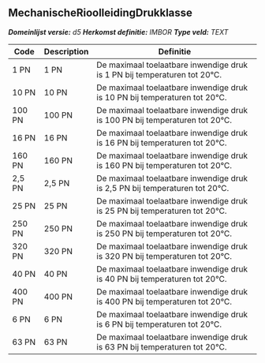﻿## MechanischeRioolleidingDrukklasse

*__Domeinlijst versie:__ d5*
*__Herkomst definitie:__ IMBOR*
*__Type veld:__ TEXT*

|__Code__ |__Description__ |__Definitie__	|
|	---	|	---	|   ---	| 
| 1 PN | 1 PN | De maximaal toelaatbare inwendige druk is 1 PN bij temperaturen tot 20°C. |
| 10 PN | 10 PN | De maximaal toelaatbare inwendige druk is 10 PN bij temperaturen tot 20°C. |
| 100 PN | 100 PN | De maximaal toelaatbare inwendige druk is 100 PN bij temperaturen tot 20°C. |
| 16 PN | 16 PN | De maximaal toelaatbare inwendige druk is 16 PN bij temperaturen tot 20°C. |
| 160 PN | 160 PN | De maximaal toelaatbare inwendige druk is 160 PN bij temperaturen tot 20°C. |
| 2,5 PN | 2,5 PN | De maximaal toelaatbare inwendige druk is 2,5 PN bij temperaturen tot 20°C. |
| 25 PN | 25 PN | De maximaal toelaatbare inwendige druk is 25 PN bij temperaturen tot 20°C. |
| 250 PN | 250 PN | De maximaal toelaatbare inwendige druk is 250 PN bij temperaturen tot 20°C. |
| 320 PN | 320 PN | De maximaal toelaatbare inwendige druk is 320 PN bij temperaturen tot 20°C. |
| 40 PN | 40 PN | De maximaal toelaatbare inwendige druk is 40 PN bij temperaturen tot 20°C. |
| 400 PN | 400 PN | De maximaal toelaatbare inwendige druk is 400 PN bij temperaturen tot 20°C. |
| 6 PN | 6 PN | De maximaal toelaatbare inwendige druk is 6 PN bij temperaturen tot 20°C. |
| 63 PN | 63 PN | De maximaal toelaatbare inwendige druk is 63 PN bij temperaturen tot 20°C. |
